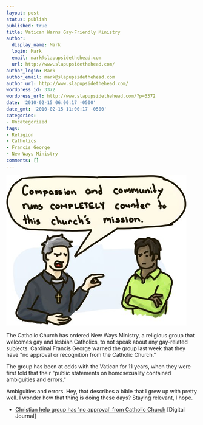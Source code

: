 ```yaml
---
layout: post
status: publish
published: true
title: Vatican Warns Gay-Friendly Ministry
author:
  display_name: Mark
  login: Mark
  email: mark@slapupsidethehead.com
  url: http://www.slapupsidethehead.com/
author_login: Mark
author_email: mark@slapupsidethehead.com
author_url: http://www.slapupsidethehead.com/
wordpress_id: 3372
wordpress_url: http://www.slapupsidethehead.com/?p=3372
date: '2010-02-15 06:00:17 -0500'
date_gmt: '2010-02-15 11:00:17 -0500'
categories:
- Uncategorized
tags:
- Religion
- Catholics
- Francis George
- New Ways Ministry
comments: []
---
```

![](/wp-content/media/2010/02/church-argument.jpg "It's all about self-flagellation, fasts, and silence!")

The Catholic Church has ordered New Ways Ministry, a religious group that welcomes gay and lesbian Catholics, to not speak about any gay-related subjects. Cardinal Francis George warned the group last week that they have "no approval or recognition from the Catholic Church."

The group has been at odds with the Vatican for 11 years, when they were first told that their "public statements on homosexuality contained ambiguities and errors."

Ambiguities and errors. Hey, that describes a bible that I grew up with pretty well. I wonder how that thing is doing these days? Staying relevant, I hope.

- [Christian help group has 'no approval' from Catholic Church](http://www.digitaljournal.com/article/287306) [Digital Journal]
